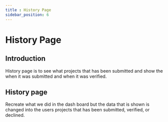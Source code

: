 ```yaml
---
title : History Page
sidebar_position: 6
---
```

# History Page

## Introduction

History page is to see what projects that has been submitted and show the when it was submitted and when it was verified.

## History page

Recreate what we did in the dash board but the data that is shown is changed into the users projects that has been submitted, verified, or declined.
